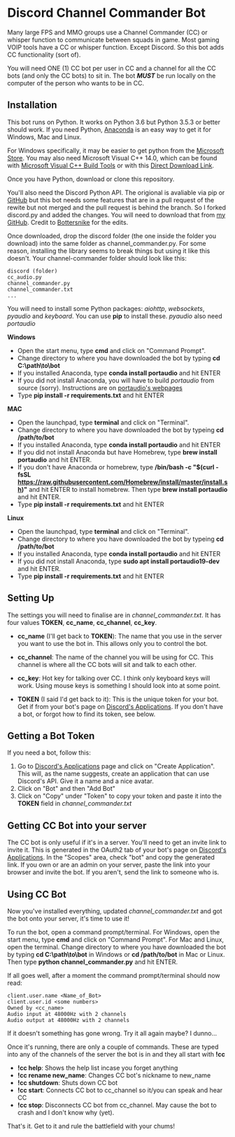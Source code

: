 Discord Channel Commander Bot
=============================
Many large FPS and MMO groups use a Channel Commander (CC) or whisper function
to communicate between squads in game. Most gaming VOIP tools have a CC or
whisper function. Except Discord. So this bot adds CC functionality (sort of).

You will need ONE (1) CC bot per user in CC and a channel for all the CC bots
(and only the CC bots) to sit in. The bot **_MUST_** be run locally on the
computer of the person who wants to be in CC.

Installation
------------
This bot runs on Python. It works on Python 3.6 but Python 3.5.3 or better
should work. If you need Python, [Anaconda](https://www.anaconda.com/download/)
is an easy way to get it for Windows, Mac and Linux.

For Windows specifically, it may be easier to get python from the
[Microsoft Store](https://www.microsoft.com/en-us/p/python-38/9mssztt1n39l?activetab=pivot:overviewtab).
You may also need Microsoft Visual C++ 14.0, which can be found with
[Microsoft Visual C++ Build Tools](https://visualstudio.microsoft.com/downloads/)
or with this
[Direct Download Link](https://aka.ms/vs/16/release/vs_buildtools.exe).

Once you have Python, download or clone this repository.

You'll also need the Discord Python API. The origional is avaliable via pip or
[GitHub](https://github.com/Rapptz/discord.py) but this bot needs some features
that are in a pull request of the rewite but not merged and the pull request is
behind the branch. So I forked discord.py and added the changes. You will need
to download that from 
[my GitHub](https://github.com/adocilesloth/discord.py/tree/rewrite). Credit to
[Bottersnike](https://github.com/Bottersnike) for the edits.

Once downloaded, drop the discord folder (the one inside the folder you download)
into the same folder as channel_commander.py. For some reason, installing the
library seems to break things but using it like this doesn't. Your
channel-commander folder should look like this:

```
discord (folder)
cc_audio.py
channel_commander.py
channel_commander.txt
...
```

You will need to install some Python packages: *aiohttp*, *websockets*, *pyaudio*
and *keyboard*. You can use **pip** to install these. *pyaudio* also need
*portaudio*

**Windows**

* Open the start menu, type **cmd** and click on "Command Prompt".
* Change directory to where you have downloaded the bot by typing
**cd C:\path\to\bot**
* If you installed Anaconda, type **conda install portaudio** and hit ENTER
* If you did not install Anaconda, you will have to build *portaudio* from
source (sorry). Instructions are on
[portaudio's webpages](http://portaudio.com/docs/v19-doxydocs/tutorial_start.html)
* Type **pip install -r requirements.txt** and hit ENTER

**MAC**

* Open the launchpad, type **terminal** and click on "Terminal".
* Change directory to where you have downloaded the bot by typeing
**cd /path/to/bot**
* If you installed Anaconda, type **conda install portaudio** and hit ENTER
* If you did not install Anaconda but have Homebrew, type
**brew install portaudio** and hit ENTER.
* If you don't have Anaconda or homebrew, type
**/bin/bash -c "$(curl -fsSL https://raw.githubusercontent.com/Homebrew/install/master/install.sh)"**
and hit ENTER to install homebrew. Then type **brew install portaudio** and
hit ENTER.
* Type **pip install -r requirements.txt** and hit ENTER

**Linux**

* Open the launchpad, type **terminal** and click on "Terminal".
* Change directory to where you have downloaded the bot by typeing
**cd /path/to/bot**
* If you installed Anaconda, type **conda install portaudio** and hit ENTER
* If you did not install Anaconda, type **sudo apt install portaudio19-dev** and
hit ENTER.
* Type **pip install -r requirements.txt** and hit ENTER

Setting Up
----------
The settings you will need to finalise are in *channel_commander.txt*. It has
four values **TOKEN**, **cc_name**, **cc_channel**, **cc_key**.

* **cc_name** (I'll get back to **TOKEN**): The name that you use in the server
you want to use the bot in. This allows only you to control the bot.

* **cc_channel**: The name of the channel you will be using for CC. This channel
is where all the CC bots will sit and talk to each other.

* **cc_key**: Hot key for talking over CC. I think only keyboard keys will work.
Using mouse keys is something I should look into at some point.

* **TOKEN** (I said I'd get back to it): This is the unique token for your bot.
Get if from your bot's page on
[Discord's Applications](https://discordapp.com/developers/applications/). If
you don't have a bot, or forgot how to find its token, see below.

Getting a Bot Token
-------------------
If you need a bot, follow this:
1. Go to
[Discord's Applications](https://discordapp.com/developers/applications/) page
and click on "Create Application". This will, as the name suggests, create an
application that can use Discord's API. Give it a name and a nice avatar.
2. Click on "Bot" and then "Add Bot"
3. Click on "Copy" under "Token" to copy your token and paste it into the
**TOKEN** field in *channel_commander.txt*

Getting CC Bot into your server
-------------------------------
The CC bot is only useful if it's in a server. You'll need to get an invite
link to invite it. This is generated in the OAuth2 tab of your bot's page on
[Discord's Applications](https://discordapp.com/developers/applications/).
In the "Scopes" area, check "bot" and copy the generated link. If you own or
are an admin on your server, paste the link into your browser and invite the
bot. If you aren't, send the link to someone who is.

Using CC Bot
------------
Now you've installed everything, updated *channel_commander.txt* and got the
bot onto your server, it's time to use it!

To run the bot, open a command prompt/terminal. For Windows, open the start
menu, type **cmd** and click on "Command Prompt". For Mac and Linux, open the
terminal. Change directory to where you have downloaded the bot by typing
**cd C:\path\to\bot** in Windows or **cd /path/to/bot** in Mac or Linux. Then
type **python channel_commander.py** and hit ENTER.

If all goes well, after a moment the command prompt/terminal should now read:
```
client.user.name <Name_of_Bot>
client.user.id <some numbers>
Owned by <cc_name>
Audio input at 48000Hz with 2 channels
Audio output at 48000Hz with 2 channels
```
If it doesn't something has gone wrong. Try it all again maybe? I dunno...

Once it's running, there are only a couple of commands. These are typed into
any of the channels of the server the bot is in and they all start with **!cc**

* **!cc help**: Shows the help list incase you forget anything
* **!cc rename new_name**: Changes CC bot's nickname to new_name
* **!cc shutdown**: Shuts down CC bot
* **!cc start**: Connects CC bot to cc_channel so it/you can speak and hear CC
* **!cc stop**: Disconnects CC bot from cc_channel. May cause the bot to crash
and I don't know why (yet).

That's it. Get to it and rule the battlefield with your chums!
